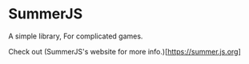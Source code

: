 # SummerJS
A simple library, For complicated games.

Check out (SummerJS's website for more info.)[https://summer.js.org]
